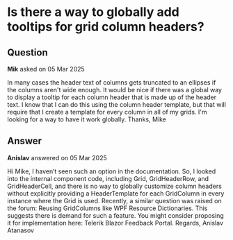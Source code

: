 # Is there a way to globally add tooltips for grid column headers?

## Question

**Mik** asked on 05 Mar 2025

In many cases the header text of columns gets truncated to an ellipses if the columns aren't wide enough. It would be nice if there was a global way to display a tooltip for each column header that is made up of the header text. I know that I can do this using the column header template, but that will require that I create a template for every column in all of my grids. I'm looking for a way to have it work globally. Thanks, Mike

## Answer

**Anislav** answered on 05 Mar 2025

Hi Mike, I haven’t seen such an option in the documentation. So, I looked into the internal component code, including Grid, GridHeaderRow, and GridHeaderCell, and there is no way to globally customize column headers without explicitly providing a HeaderTemplate for each GridColumn in every instance where the Grid is used. Recently, a similar question was raised on the forum: Reusing GridColumns like WPF Resource Dictionaries. This suggests there is demand for such a feature. You might consider proposing it for implementation here: Telerik Blazor Feedback Portal. Regards, Anislav Atanasov
